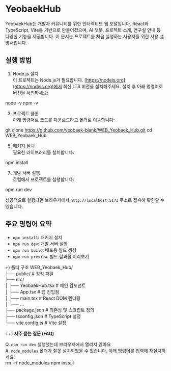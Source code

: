 # YeobaekHub

YeobaekHub는 개발자 커뮤니티를 위한 인터랙티브 웹 포털입니다. React와 TypeScript, Vite를 기반으로 만들어졌으며, AI 챗봇, 프로젝트 소개, 연구실 안내 등 다양한 기능을 제공합니다. 이 문서는 프로젝트를 처음 실행하는 사용자를 위한 사용 설명서입니다.

## 실행 방법

1. Node.js 설치  
이 프로젝트는 Node.js가 필요합니다. [https://nodejs.org](https://nodejs.org)에서 최신 LTS 버전을 설치해주세요.
설치 후 아래 명령어로 버전을 확인하세요:

  
node -v
npm -v

3. 프로젝트 클론  
아래 명령어로 코드를 다운로드하고 폴더로 이동합니다:
  

git clone https://github.com/yeobaek-blank/WEB_Yeobaek_Hub.git
cd WEB_Yeobaek_Hub


5. 패키지 설치  
필요한 라이브러리를 설치합니다:
  

npm install


7. 개발 서버 실행  
로컬에서 프로젝트를 실행합니다:

  
npm run dev

성공적으로 실행되면 브라우저에서 `http://localhost:5173` 주소로 접속해 확인할 수 있습니다.

## 주요 명령어 요약

- `npm install`: 패키지 설치  
- `npm run dev`: 개발 서버 실행  
- `npm run build`: 배포용 빌드 생성  
- `npm run preview`: 빌드 결과물 미리보기  

+) 폴더 구조
WEB_Yeobaek_Hub/  
├── public/ # 정적 파일  
├── src/  
│ ├── YeobaekHub.tsx # 메인 컴포넌트  
│ ├── App.tsx # 앱 진입점    
│ ├── main.tsx # React DOM 렌더링  
│ └── ...  
├── package.json # 의존성 및 스크립트 정의  
├── tsconfig.json # TypeScript 설정    
└── vite.config.ts # Vite 설정  


++) **자주 묻는 질문 (FAQ)**

Q. `npm run dev` 실행했는데 브라우저에서 열리지 않아요  
A. `node_modules` 폴더가 잘못 설치되었을 수 있습니다. 아래 명령어를 입력해 재설치하세요:  
rm -rf node_modules
npm install


